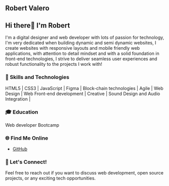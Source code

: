 ## Robert Valero

## Hi there👋 I'm Robert

I'm a digital designer and web developer with lots of passion for technology, I'm very dedicated when building dynamic and semi dynamic websites, I create websites with responsive layouts and mobile friendly web applications, with attention to detail mindset and with a solid foundation in front-end technologies, I strive to deliver seamless user experiences and robust functionality to the projects I work with!

### 🚀 Skills and Technologies

HTML5 | CSS3 | JavaScript | Figma | Block-chain technologies | Agile | Web Design | Web Front-end development | Creative | Sound Design and Audio Integration |

    
### 🎓 Education
Web developer Bootcamp


### 🌐 Find Me Online

- [GitHub](https://github.com/robvalero)



### 💬 Let's Connect!

Feel free to reach out if you want to discuss web development, open source projects, or any exciting tech opportunities.

